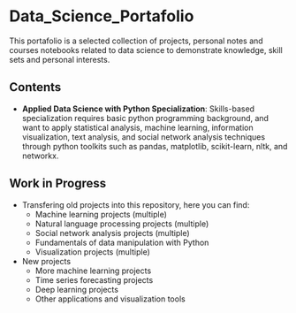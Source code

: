 # Data_Science_Portafolio
This portafolio is a selected collection of projects, personal notes and courses notebooks related to data science to demonstrate knowledge, skill sets and personal interests.

## Contents
- **Applied Data Science with Python Specialization**: Skills-based specialization requires basic python programming background, and want to apply statistical analysis, machine learning, information visualization, text analysis, and social network analysis techniques through python toolkits such as pandas, matplotlib, scikit-learn, nltk, and networkx. 

## Work in Progress
- Transfering old projects into this repository, here you can find:
  - Machine learning projects (multiple)
  - Natural language processing projects (multiple)
  - Social network analysis projects (multiple)
  - Fundamentals of data manipulation with Python
  - Visualization projects (multiple)
- New projects
  - More machine learning projects
  - Time series forecasting projects      
  - Deep learning projects
  - Other applications and visualization tools   
